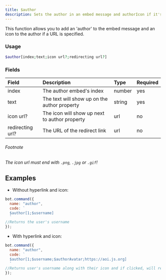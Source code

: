 ```yaml
---
title: $author
description: Sets the author in an embed message and authorIcon if it's specified.
---
```


This function allows you to add an 'author' to the embed message and an icon to the author if a URL is specified. 

### Usage

```php
$author[index;text;icon url?;redirecting url?]
```

### Fields

| Field | Description | Type | Required |
| :--- | :--- | :--- | :--- |
| index | The author embed's index | number | yes |
| text | The text will show up on the author property | string | yes |
| icon url? | The icon will show up next to author property | url | no |
| redirecting url? | The URL of the redirect link | url | no |

###### Footnote
*The icon url must end with `.png`, `.jpg` or `.gif`!*

## Examples

* Without hyperlink and icon:

```javascript
bot.command({
  name: "author",
  code: `
  $author[1;$username]
  `
//Returns the user's username
});
```

* With hyperlink and icon:

```javascript
bot.command({
  name: "author",
  code: `
  $author[1;$username;$authorAvatar;https://aoi.js.org]
  `
//Returns user's username along with their icon and if clicked, will redirect to aoi.js' website
});
```
